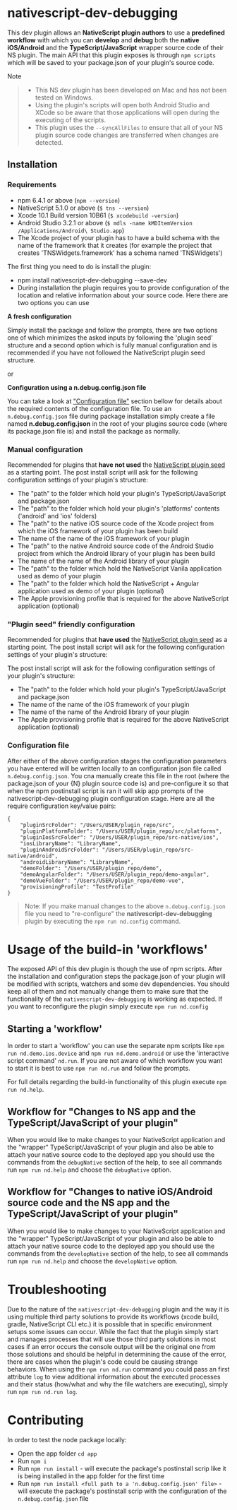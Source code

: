 # nativescript-dev-debugging

This dev plugin allows an __NativeScript plugin authors__ to use a **predefined workflow** with which you can **develop** and **debug** both the **native iOS/Android** and the **TypeScript/JavaScript** wrapper source code of their NS plugin. The main API that this plugin exposes is through `npm scripts` which will be saved to your package.json of your plugin's source code.

Note
> - This NS dev plugin has been developed on Mac and has not been tested on Windows.
> - Using the plugin's scripts will open both Android Studio and XCode so be aware that those applications will open during the executing of the scripts.
> - This plugin uses the `--syncAllFiles` to ensure that all of your NS plugin source code changes are transferred when changes are detected.

## Installation

### Requirements

- npm 6.4.1 or above (`npm --version`)
- NativeScript 5.1.0 or above (`$ tns --version`)
- Xcode 10.1 Build version 10B61 (`$ xcodebuild -version`)
- Android Studio 3.2.1 or above (`$ mdls -name kMDItemVersion /Applications/Android\ Studio.app`)
- The Xcode project of your plugin has to have a build schema with the name of the framework that it creates (for example the project that creates 'TNSWidgets.framework' has a schema named 'TNSWidgets')

The first thing you need to do is install the plugin:

- npm install nativescript-dev-debugging --save-dev
- During installation the plugin requires you to provide configuration of the location and relative information about your source code. Here there are two options you can use 

**A fresh configuration**

Simply install the package and follow the prompts, there are two options one of which minimizes the asked inputs by following the 'plugin seed' structure and a second option which is fully manual configuration and is recommended if you have not followed the NativeScript plugin seed structure.

or

**Configuration using a n.debug.config.json file**

You can take a look at ["Configuration file"](#config_file) section bellow for details about the required contents of the configuration file. To use an `n.debug.config.json` file during package installation simply create a file named __n.debug.config.json__ in the root of your plugins source code (where its package.json file is) and install the package as normally.


### Manual configuration

Recommended for plugins that **have not used** the [NativeScript plugin seed](https://github.com/NativeScript/nativescript-plugin-seed) as a starting point. The post install script will ask for the following configuration settings of your plugin's structure:

- The "path" to the folder which hold your plugin's TypeScript/JavaScript and package.json
- The "path" to the folder which hold your plugin's 'platforms' contents ('android' and 'ios' folders)
- The "path" to the native iOS source code of the Xcode project from which the iOS framework of your plugin has been build
- The name of the name of the iOS framework of your plugin
- The "path" to the native Android source code of the Android Studio project from which the Android library of your plugin has been build
- The name of the name of the Android library of your plugin
- The "path" to the folder which hold the NativeScript Vanila application used as demo of your plugin
- The "path" to the folder which hold the NativeScript + Angular application used as demo of your plugin (optional)
- The Apple provisioning profile that is required for the above NativeScript application (optional) 

### "Plugin seed" friendly configuration

Recommended for plugins that **have used** the [NativeScript plugin seed](https://github.com/NativeScript/nativescript-plugin-seed) as a starting point. The post install script will ask for the following configuration settings of your plugin's structure:

The post install script will ask for the following configuration settings of your plugin's structure:

- The "path" to the folder which hold your plugin's TypeScript/JavaScript and package.json
- The name of the name of the iOS framework of your plugin
- The name of the name of the Android library of your plugin
- The Apple provisioning profile that is required for the above NativeScript application (optional)

### <a name="config_file"></a>Configuration file

After either of the above configuration stages the configuration parameters you have entered will be written locally to an configuration json file called `n.debug.config.json`. You cna manually create this file in the root (where the package.json of your {N} plugin source code is) and pre-configure it so that when the npm postinstall script is ran it will skip app prompts of the nativescript-dev-debugging plugin configuration stage. Here are all the require configuration key/value pairs:

```
{
	"pluginSrcFolder": "/Users/USER/plugin_repo/src",
	"pluginPlatformFolder": "/Users/USER/plugin_repo/src/platforms",
	"pluginIosSrcFolder": "/Users/USER/plugin_repo/src-native/ios",
	"iosLibraryName": "LibraryName",
	"pluginAndroidSrcFolder": "/Users/USER/plugin_repo/src-native/android",
	"androidLibraryName": "LibraryName",
	"demoFolder": "/Users/USER/plugin_repo/demo",
	"demoAngularFolder": "/Users/USER/plugin_repo/demo-angular",
	"demoVueFolder": "/Users/USER/plugin_repo/demo-vue",
	"provisioningProfile": "TestProfile"
}
```

> Note: If you make manual changes to the above `n.debug.config.json` file you need to "re-configure" the __nativescript-dev-debugging__ plugin by executing the `npm run nd.config` command.

# Usage of the build-in 'workflows'

The exposed API of this dev plugin is though the use of npm scripts. After the installation and configuration steps the package.json of your plugin will be modified with scripts, watchers and some dev dependencies. You should keep all of them and not manually change them to make sure that the functionality of the `nativescript-dev-debugging` is working as expected. If you want to reconfigure the plugin simply execute `npm run nd.config`

## Starting a 'workflow'

In order to start a 'workflow' you can use the separate npm scripts like `npm run nd.demo.ios.device` and `npm run nd.demo.android` or use the 'interactive script command' `nd.run`. If you are not aware of which workflow you want to start it is best to use `npm run nd.run` and follow the prompts.

For full details regarding the build-in functionality of this plugin execute `npm run nd.help`.

## Workflow for "Changes to NS app and the TypeScript/JavaScript of your plugin"

When you would like to make changes to your NativeScript application and the "wrapper" TypeScript/JavaScript of your plugin and also be able to attach your native source code to the deployed app you should use the commands from the `debugNative` section of the help, to see all commands run `npm run nd.help` and choose the `debugNative` option.

## Workflow for "Changes to native iOS/Android source code and the NS app and the TypeScript/JavaScript of your plugin"

When you would like to make changes to your NativeScript application and the "wrapper" TypeScript/JavaScript of your plugin and also be able to attach your native source code to the deployed app you should use the commands from the `developNative` section of the help, to see all commands run `npm run nd.help` and choose the `developNative` option.

# Troubleshooting

Due to the nature of the `nativescript-dev-debugging` plugin and the way it is using multiple third party solutions to provide its workflows (xcode build, gradle, NativeScript CLI etc.) it is possible that in specific environment setups some issues can occur. While the fact that the plugin simply start and manages processes that will use those third party solutions in most cases if an error occurs the console output will be the original one from those solutions and should be helpful in determining the cause of the error, there are cases when the plugin's code could be causing strange behaviors. When using the `npm run nd.run` command you could pass an first attribute `log` to view additional information about the executed processes and their status (how/what and why the file watchers are executing), simply run `npm run nd.run log`. 

# Contributing

In order to test the node package locally:
- Open the app folder `cd app`
- Run `npm i`
- Run `npm run install` - will execute the package's postinstall scrip like it is being installed in the app folder for the first time
- Run `npm run install <full path to a 'n.debug.config.json' file>` - will execute the package's postinstall scrip with the configuration of the `n.debug.config.json` file
